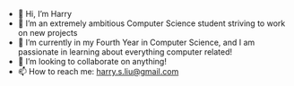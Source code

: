 - 👋 Hi, I’m Harry
- 👀 I’m an extremely ambitious Computer Science student striving to work on new projects
- 🌱 I’m currently in my Fourth Year in Computer Science, and I am passionate in learning about everything computer related!
- 💞️ I’m looking to collaborate on anything!
- 📫 How to reach me: harry.s.liu@gmail.com


